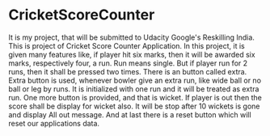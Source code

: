 # CricketScoreCounter
It is my project, that will be submitted to Udacity Google's Reskilling India. This is project of Cricket Score Counter Application. In this project, it is given many features like, if player hit six marks, then it will be awarded six marks, respectively four, a run. Run means single. But if player run for 2 runs, then it shall be pressed two times. There is an button called extra. Extra button is used, whenever bowler give an extra run, like wide ball or no ball or leg by runs. It is initialized with one run and it will be treated as extra run. One more button is provided, and that is wicket. If player is out then the score shall be display for wicket also. It will be stop after 10 wickets is gone and display All out message. And at last there is a reset button which will reset our applications data.
